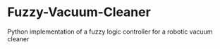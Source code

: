 # Fuzzy-Vacuum-Cleaner
Python implementation of a fuzzy logic controller for a robotic vacuum cleaner
